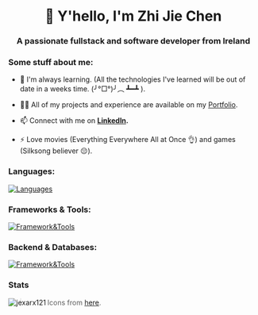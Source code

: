 <h1 align="center">👋 Y'hello, I'm Zhi Jie Chen</h1>
<h3 align="center">A passionate fullstack and software developer from Ireland</h3>

### Some stuff about me:
- 🌱 I'm always learning. (All the technologies I've learned will be out of date in a weeks time. (╯°□°)╯︵ ┻━┻ ).

- 👨‍💻 All of my projects and experience are available on my [Portfolio](https://portfolio-jexarx121s-projects.vercel.app/).

- 📫 Connect with me on **[LinkedIn](https://www.linkedin.com/in/zjchen402/).**

- ⚡ Love movies (Everything Everywhere All at Once 👌) and games (Silksong believer 😔).


<h3 align="left">Languages:</h3>

[![Languages](https://skillicons.dev/icons?i=js,ts,html,css,python,java&theme=light)](https://skillicons.dev)

<h3 align="left">Frameworks & Tools:</h3>

[![Framework&Tools](https://skillicons.dev/icons?i=react,nextjs,tailwind,scss,cypress,figma,git,markdown,latex,neovim,vim&theme=light)](https://skillicons.dev)

<h3 align="left">Backend & Databases:</h3>

[![Framework&Tools](https://skillicons.dev/icons?i=mongodb,aws,nodejs,express,prisma,supabase,&theme=light)](https://skillicons.dev)

### Stats
<p><img align="left" src="https://github-readme-stats.vercel.app/api/top-langs?username=jexarx121&show_icons=true&locale=en" alt="jexarx121" /></p>

> Icons from [here](https://github.com/tandpfun/skill-icons).
